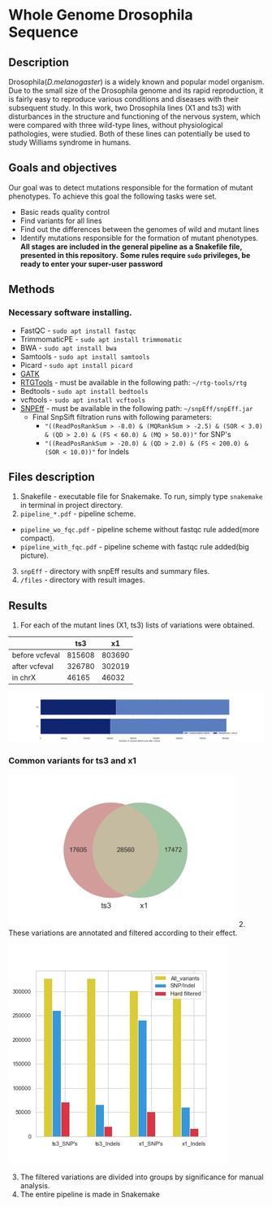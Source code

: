 # Whole Genome Drosophila Sequence
## Description
Drosophila(*D.melanogaster*) is a widely known and popular model organism. Due to the small size of the Drosophila genome and its rapid reproduction, it is fairly easy to reproduce various conditions and diseases with their subsequent study. In this work, two Drosophila lines (X1 and ts3) with disturbances in the structure and functioning of the nervous system, which were compared with three wild-type lines, without physiological pathologies, were studied. Both of these lines can potentially be used to study Williams syndrome in humans.
## Goals and objectives
Our goal was to detect mutations responsible for the formation of mutant phenotypes.
To achieve this goal the following tasks were set.
* Basic reads quality control
* Find variants for all lines
* Find out the differences between the genomes of wild and mutant lines
* Identify mutations responsible for the formation of mutant phenotypes.  
**All stages are included in the general pipeline as a Snakefile file, presented in this repository.**
**Some rules require `sudo` privileges, be ready to enter your super-user password**
## Methods
### Necessary software installing.
* FastQC - `sudo apt install fastqc`
* TrimmomaticPE - `sudo apt install trimmomatic`
* BWA - `sudo apt install bwa`
* Samtools - `sudo apt install samtools`
* Picard - `sudo apt install picard`
* [GATK](https://software.broadinstitute.org/gatk/download/index)
* [RTGTools](https://github.com/RealTimeGenomics/rtg-tools) - must be available in the following path: `~/rtg-tools/rtg`
* Bedtools - `sudo apt install bedtools`
* vcftools - `sudo apt install vcftools`
* [SNPEff](http://snpeff.sourceforge.net/download.html) - must be available in the following path: `~/snpEff/snpEff.jar`
  * Final SnpSift filtration runs with following parameters:
    * `"((ReadPosRankSum > -8.0) & (MQRankSum > -2.5) & (SOR < 3.0) & (QD > 2.0) & (FS < 60.0) & (MQ > 50.0))"` for SNP's
    * `"((ReadPosRankSum > -20.0) & (QD > 2.0) & (FS < 200.0) & (SOR < 10.0))"` for Indels
## Files description    
1. Snakefile - executable file for Snakemake. To run, simply type `snakemake` in terminal in project directory.   
2. `pipeline_*.pdf` - pipeline scheme.
  * `pipeline_wo_fqc.pdf` - pipeline scheme without fastqc rule added(more compact).
  * `pipeline_with_fqc.pdf` - pipeline scheme with fastqc rule added(big picture).
3. `snpEff` - directory with snpEff results and summary files.
4. `/files` - directory with result images.

## Results
1. For each of the mutant lines (X1, ts3) lists of variations were obtained.  

|                | ts3 | x1 |
|----------------|-----|----|
| before vcfeval |   815608  |  803690  |
| after vcfeval  |  326780   |  302019  |
| in chrX        |   46165  |   46032 |

![](https://github.com/IuriyLeb/drosophila_project/blob/master/files/variants.jpg?raw=true)
### Common variants for ts3 and x1
<img src="https://github.com/IuriyLeb/drosophila_project/raw/master/files/common.jpg?raw=true" alt="" width="450" height="300">
2. These variations are annotated and filtered according to their effect.

![](https://github.com/IuriyLeb/drosophila_project/blob/master/files/snp_indels.jpg?raw=true)

3. The filtered variations are divided into groups by significance for manual analysis.
4. The entire pipeline is made in Snakemake
